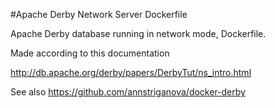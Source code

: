 #Apache Derby Network Server Dockerfile

Apache Derby database running in network mode, Dockerfile.  

Made according to this documentation 

http://db.apache.org/derby/papers/DerbyTut/ns_intro.html

See also https://github.com/annstriganova/docker-derby


